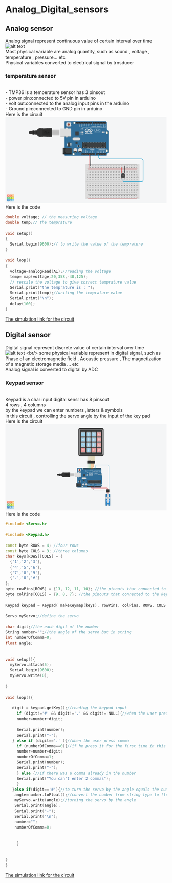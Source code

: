 # Analog_Digital_sensors
## Analog sensor
Analog signal represent continuous value of certain interval over time
<br/> ![alt text](https://media.monolithicpower.com/wysiwyg/1_33.png)
<br/> Most physical variable are analog quantity, such as sound , voltage , temperature , pressure... etc 
<br/> Physical variables converted to electrical signal by trnsducer

### temperature sensor
<br/> - TMP36 is a temperature sensor has 3 pinsout 
<br/> - power pin:connected to 5V pin in arduino 
<br/> - volt out:connected to the analog input pins in the arduino 
<br/> - Ground pin:connected to GND pin in arduino 
<br/> Here is the circuit
![alt text](https://github.com/Maashn5/Analog_Digital_sensors/blob/main/temp_sensor/temp%20sensor.png)
<br/> Here is the code 
<br/> 
```c++
double voltage; // the measuring voltage
double temp;// the temprature

void setup()
{
  Serial.begin(9600);// to write the value of the temprature
}

void loop()
{
  voltage=analogRead(A1);//reading the voltage
  temp= map(voltage,20,358,-40,125);
  // rescale the voltage to give correct temprature value
  Serial.print("the temprature is : ");
  Serial.print(temp);//writing the temprature value
  Serial.print("\n");
  delay(100);
}
```
[The simulation link for the circuit](https://www.tinkercad.com/things/jS53LmocLvb?sharecode=vfRGOmExMJKqRqMVgxfUARb6XkhjaYCzv2hwj09wE8c)
## Digital sensor 
Digital signal represent discrete value of certain interval over time
<br/> ![alt text]([https://media.monolithicpower.com/wysiwyg/1_33.png](https://www.researchgate.net/profile/Ade-Handayani/publication/331955858/figure/fig4/AS:739246918885383@1553261608781/Representation-digital-signal-in-eletricity-gain.jpg))
<br/> some physical variable represent in digital signal, such as Phase of an electromagnetic field , Acoustic pressure , The magnetization of a magnetic storage media ... etc 
<br/> Analog signal is converted to digital by ADC
### Keypad sensor
<br/> Keypad is a char input digital sensr has 8 pinsout 
<br/> 4 rows , 4 columns
<br/> by the keypad we can enter numbers ,letters & symbols
<br/> in this circuit , controlling the servo angle by the input of the key pad 
<br/> Here is the circuit
![alt text](https://github.com/Maashn5/Analog_Digital_sensors/blob/main/Keypad_servo/keypad%20with%20servo.png)
<br/> Here is the code 
<br/> 
```c++
#include <Servo.h>

#include <Keypad.h>

const byte ROWS = 4; //four rows
const byte COLS = 3; //three columns
char keys[ROWS][COLS] = {
  {'1','2','3'},
  {'4','5','6'},
  {'7','8','9'},
  {'.','0','#'}
};
byte rowPins[ROWS] = {13, 12, 11, 10}; //the pinouts that connected to the keypad's rows
byte colPins[COLS] = {9, 8, 7}; //the pinouts that connected to the keypad's columns

Keypad keypad = Keypad( makeKeymap(keys), rowPins, colPins, ROWS, COLS ); //declare the keypad

Servo myServo;//define the servo

char digit;//the each digit of the number
String number="";//the angle of the servo but in string  
int numberOfComma=0;
float angle;


void setup(){
  myServo.attach(5);
  Serial.begin(9600);
  myServo.write(0);
  
}

void loop(){
 
   digit = keypad.getKey();//reading the keypad input
     if (digit!='#' && digit!='.' && digit!= NULL){//when the user press number
     number=number+digit;
       
     Serial.print(number);
     Serial.print("-");  
   } else if (digit=='.' ){//when the user press comma
     if (numberOfComma==0){//if he press it for the first time in this number
     number=number+digit;
     numberOfComma=1;
     Serial.print(number);
     Serial.print("-");  
     } else {//if there was a comma already in the number
     Serial.print("You can't enter 2 commas");
     }
   }else if(digit=='#'){//to turn the servo by the angle equals the number
    angle=number.toFloat();//convert the number from string type to float type
    myServo.write(angle);//turning the servo by the angle
    Serial.print(angle); 
    Serial.print("-");
    Serial.print("\n");   
    number="";
    numberOfComma=0; 
       
     
     }  

  
}
}
```
[The simulation link for the circuit](https://www.tinkercad.com/things/8N8248V3Llg?sharecode=pyAjzavHZ5CAz8d6ok4l83a5lgwBcwAqSPxbQ6StPu4)
